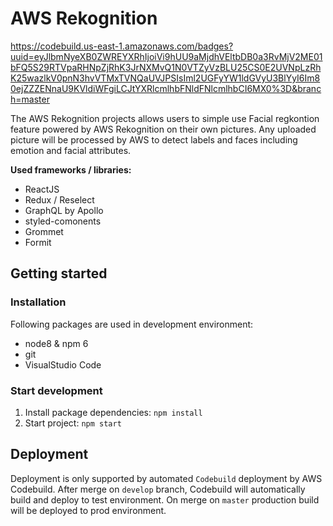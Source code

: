 # AWS Rekognition

https://codebuild.us-east-1.amazonaws.com/badges?uuid=eyJlbmNyeXB0ZWREYXRhIjoiVi9hUU9aMjdhVEltbDB0a3RvMjV2ME01bFQ5S29RTVpaRHNpZjRhK3JrNXMvQ1N0VTZyVzBLU25CS0E2UVNpLzRhK25wazlkV0pnN3hvVTMxTVNQaUVJPSIsIml2UGFyYW1ldGVyU3BlYyI6Im80ejZZZENnaU9KVldiWFgiLCJtYXRlcmlhbFNldFNlcmlhbCI6MX0%3D&branch=master

The AWS Rekognition projects allows users to simple use Facial regkontion feature powered by AWS Rekognition on their own pictures. Any uploaded picture will be processed by AWS to detect labels and faces including emotion and facial attributes.

**Used frameworks / libraries:**
- ReactJS
- Redux / Reselect
- GraphQL by Apollo
- styled-comonents
- Grommet
- Formit

## Getting started

### Installation
Following packages are used in development environment:
- node8 & npm 6
- git
- VisualStudio Code

### Start development
1. Install package dependencies: `npm install`
2. Start project: `npm start`

## Deployment

Deployment is only supported by automated `Codebuild` deployment by AWS Codebuild. After merge on `develop` branch, Codebuild will automatically build and deploy to test environment. On merge on `master` production build will be deployed to prod environment.
